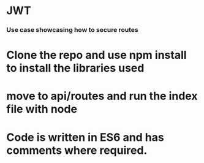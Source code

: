 # JWT
<h3>Use case showcasing how to secure routes</h3>
<h1> Clone the repo and use npm install to install the libraries used
<h1> move to api/routes and run the index file with node 
<h1> Code is written in ES6 and has comments where required.
